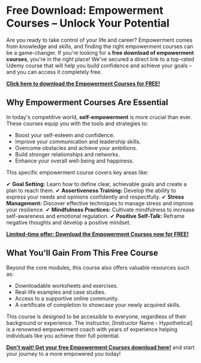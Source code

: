 # Free Download: Empowerment Courses – Unlock Your Potential

Are you ready to take control of your life and career? Empowerment comes from knowledge and skills, and finding the right empowerment courses can be a game-changer. If you're looking for a **free download of empowerment courses**, you're in the right place! We've secured a direct link to a top-rated Udemy course that will help you build confidence and achieve your goals – and you can access it completely free.

[**Click here to download the Empowerment Courses for FREE!**](https://udemywork.com/empowerment-courses)

## Why Empowerment Courses Are Essential

In today's competitive world, **self-empowerment** is more crucial than ever. These courses equip you with the tools and strategies to:

*   Boost your self-esteem and confidence.
*   Improve your communication and leadership skills.
*   Overcome obstacles and achieve your ambitions.
*   Build stronger relationships and networks.
*   Enhance your overall well-being and happiness.

This specific empowerment course covers key areas like:

✔ **Goal Setting:** Learn how to define clear, achievable goals and create a plan to reach them.
✔ **Assertiveness Training:** Develop the ability to express your needs and opinions confidently and respectfully.
✔ **Stress Management:** Discover effective techniques to manage stress and improve your resilience.
✔ **Mindfulness Practices:** Cultivate mindfulness to increase self-awareness and emotional regulation.
✔ **Positive Self-Talk:** Reframe negative thoughts and develop a positive mindset.

[**Limited-time offer: Download the Empowerment Courses now for FREE!**](https://udemywork.com/empowerment-courses)

## What You'll Gain From This Free Course

Beyond the core modules, this course also offers valuable resources such as:

*   Downloadable worksheets and exercises.
*   Real-life examples and case studies.
*   Access to a supportive online community.
*   A certificate of completion to showcase your newly acquired skills.

This course is designed to be accessible to everyone, regardless of their background or experience. The instructor, [Instructor Name - Hypothetical] is a renowned empowerment coach with years of experience helping individuals like you achieve their full potential.

**[Don't wait! Get your free Empowerment Courses download here!](https://udemywork.com/empowerment-courses)** and start your journey to a more empowered you today!
